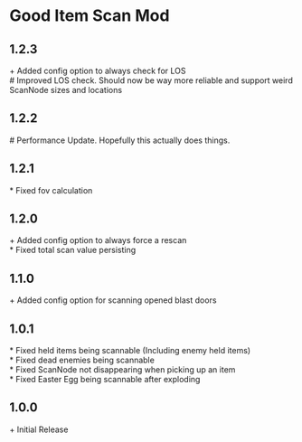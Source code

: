# Good Item Scan Mod

## 1.2.3

\+ Added config option to always check for LOS<br>
\# Improved LOS check. Should now be way more reliable and support weird ScanNode sizes and locations<br>

## 1.2.2

\# Performance Update. Hopefully this actually does things.<br>

## 1.2.1

\* Fixed fov calculation<br>

## 1.2.0

\+ Added config option to always force a rescan<br>
\* Fixed total scan value persisting<br>

## 1.1.0

\+ Added config option for scanning opened blast doors<br>

## 1.0.1

\* Fixed held items being scannable (Including enemy held items)<br>
\* Fixed dead enemies being scannable<br>
\* Fixed ScanNode not disappearing when picking up an item<br>
\* Fixed Easter Egg being scannable after exploding<br>

## 1.0.0

\+ Initial Release<br>